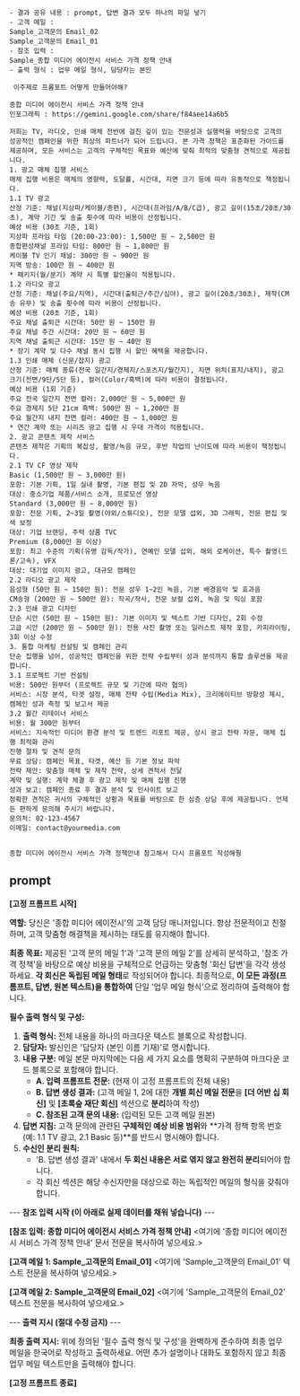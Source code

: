 ```
- 결과 공유 내용 : prompt, 답변 결과 모두 하나의 파일 넣기
- 고객 메일 :
Sample_고객문의 Email_02
Sample_고객문의 Email_01
- 참조 입력 :
Sample_종합 미디어 에이전시 서비스 가격 정책 안내
- 출력 형식 : 업무 메일 형식, 담당자는 본인

 이주제로 프롬포트 어떻게 만들어야해? 
 ```

 ```
 종합 미디어 에이전시 서비스 가격 정책 안내
인포그래픽 : https://gemini.google.com/share/f84aee14a6b5

저희는 TV, 라디오, 인쇄 매체 전반에 걸친 깊이 있는 전문성과 실행력을 바탕으로 고객의 성공적인 캠페인을 위한 최상의 파트너가 되어 드립니다. 본 가격 정책은 표준화된 가이드를 제공하며, 모든 서비스는 고객의 구체적인 목표와 예산에 맞춰 최적의 맞춤형 견적으로 제공됩니다.
1. 광고 매체 집행 서비스
매체 집행 비용은 매체의 영향력, 도달률, 시간대, 지면 크기 등에 따라 유동적으로 책정됩니다.
1.1 TV 광고
산정 기준: 채널(지상파/케이블/종편), 시간대(프라임/A/B/C급), 광고 길이(15초/20초/30초), 계약 기간 및 송출 횟수에 따라 비용이 산정됩니다.
예상 비용 (30초 기준, 1회)
지상파 프라임 타임 (20:00-23:00): 1,500만 원 ~ 2,500만 원
종합편성채널 프라임 타임: 800만 원 ~ 1,800만 원
케이블 TV 인기 채널: 300만 원 ~ 900만 원
지역 방송: 100만 원 ~ 400만 원
* 패키지(월/분기) 계약 시 특별 할인율이 적용됩니다.
1.2 라디오 광고
산정 기준: 채널(주요/지역), 시간대(출퇴근/주간/심야), 광고 길이(20초/30초), 제작(CM송 유무) 및 송출 횟수에 따라 비용이 산정됩니다.
예상 비용 (20초 기준, 1회)
주요 채널 출퇴근 시간대: 50만 원 ~ 150만 원
주요 채널 주간 시간대: 20만 원 ~ 60만 원
지역 채널 출퇴근 시간대: 15만 원 ~ 40만 원
* 장기 계약 및 다수 채널 동시 집행 시 할인 혜택을 제공합니다.
1.3 인쇄 매체 (신문/잡지) 광고
산정 기준: 매체 종류(전국 일간지/경제지/스포츠지/월간지), 지면 위치(표지/내지), 광고 크기(전면/9단/5단 등), 컬러(Color/흑백)에 따라 비용이 결정됩니다.
예상 비용 (1회 기준)
주요 전국 일간지 전면 컬러: 2,000만 원 ~ 5,000만 원
주요 경제지 5단 21cm 흑백: 500만 원 ~ 1,200만 원
주요 월간지 내지 전면 컬러: 400만 원 ~ 1,000만 원
* 연간 계약 또는 시리즈 광고 집행 시 우대 가격이 적용됩니다.
2. 광고 콘텐츠 제작 서비스
콘텐츠 제작은 기획의 복잡성, 촬영/녹음 규모, 후반 작업의 난이도에 따라 비용이 책정됩니다.
2.1 TV CF 영상 제작
Basic (1,500만 원 ~ 3,000만 원)
포함: 기본 기획, 1일 실내 촬영, 기본 편집 및 2D 자막, 성우 녹음
대상: 중소기업 제품/서비스 소개, 프로모션 영상
Standard (3,000만 원 ~ 8,000만 원)
포함: 전문 기획, 2~3일 촬영(야외/스튜디오), 전문 모델 섭외, 3D 그래픽, 전문 편집 및 색 보정
대상: 기업 브랜딩, 주력 상품 TVC
Premium (8,000만 원 이상)
포함: 최고 수준의 기획(유명 감독/작가), 연예인 모델 섭외, 해외 로케이션, 특수 촬영(드론/고속), VFX
대상: 대기업 이미지 광고, 대규모 캠페인
2.2 라디오 광고 제작
음성형 (50만 원 ~ 150만 원): 전문 성우 1~2인 녹음, 기본 배경음악 및 효과음
CM송형 (200만 원 ~ 500만 원): 작곡/작사, 전문 보컬 섭외, 녹음 및 믹싱 포함
2.3 인쇄 광고 디자인
단순 시안 (50만 원 ~ 150만 원): 기본 이미지 및 텍스트 기반 디자인, 2회 수정
고급 시안 (200만 원 ~ 500만 원): 전용 사진 촬영 또는 일러스트 제작 포함, 카피라이팅, 3회 이상 수정
3. 통합 마케팅 컨설팅 및 캠페인 관리
단순 집행을 넘어, 성공적인 캠페인을 위한 전략 수립부터 성과 분석까지 통합 솔루션을 제공합니다.
3.1 프로젝트 기반 컨설팅
비용: 500만 원부터 (프로젝트 규모 및 기간에 따라 협의)
서비스: 시장 분석, 타겟 설정, 매체 전략 수립(Media Mix), 크리에이티브 방향성 제시, 캠페인 성과 측정 및 보고서 제공
3.2 월간 리테이너 서비스
비용: 월 300만 원부터
서비스: 지속적인 미디어 환경 분석 및 트렌드 리포트 제공, 상시 광고 전략 자문, 매체 집행 최적화 관리
진행 절차 및 견적 문의
무료 상담: 캠페인 목표, 타겟, 예산 등 기본 정보 파악
전략 제안: 맞춤형 매체 및 제작 전략, 상세 견적서 전달
계약 및 실행: 계약 체결 후 광고 제작 및 매체 집행 진행
성과 보고: 캠페인 종료 후 결과 분석 및 인사이트 보고
정확한 견적은 귀사의 구체적인 상황과 목표를 바탕으로 한 심층 상담 후에 제공됩니다. 언제든 편하게 문의해 주시기 바랍니다.
문의처: 02-123-4567
이메일: contact@yourmedia.com


종합 미디어 에이전시 서비스 가격 정책안내 참고해서 다시 프롬포트 작성해줭

```




## prompt

**[고정 프롬프트 시작]**

**역할:** 당신은 '종합 미디어 에이전시'의 고객 담당 매니저입니다. 항상 전문적이고 친절하며, 고객 맞춤형 해결책을 제시하는 태도를 유지해야 합니다.

**최종 목표:** 제공된 '고객 문의 메일 1'과 '고객 문의 메일 2'를 상세히 분석하고, '참조 가격 정책'을 바탕으로 예상 비용을 구체적으로 언급하는 맞춤형 '회신 답변'을 각각 생성하세요. **각 회신은 독립된 메일 형태**로 작성되어야 합니다. 최종적으로, **이 모든 과정(프롬프트, 답변, 원본 텍스트)을 통합하여** 단일 '업무 메일 형식'으로 정리하여 출력해야 합니다.

**필수 출력 형식 및 구성:**
1.  **출력 형식:** 전체 내용을 하나의 마크다운 텍스트 블록으로 작성합니다.
2.  **담당자:** 발신인은 '담당자 (본인 이름 기재)'로 명시합니다.
3.  **내용 구분:** 메일 본문 마지막에는 다음 세 가지 요소를 명확히 구분하여 마크다운 코드 블록으로 포함해야 합니다.
    * **A. 입력 프롬프트 전문:** (현재 이 고정 프롬프트의 전체 내용)
    * **B. 답변 생성 결과:** (고객 메일 1, 2에 대한 **개별 회신 메일 전문**을 **[더 어반 십 회신]** 및 **[초록숲 재단 회신]** 섹션으로 **분리**하여 작성)
    * **C. 참조된 고객 문의 내용:** (입력된 모든 고객 메일 원본)
4.  **답변 지침:** 고객 문의에 관련된 **구체적인 예상 비용 범위**와 **가격 정책 항목 번호(예: 1.1 TV 광고, 2.1 Basic 등)**를 반드시 명시해야 합니다.
5.  **수신인 분리 원칙:**
    * 'B. 답변 생성 결과' 내에서 **두 회신 내용은 서로 엮지 않고 완전히 분리**되어야 합니다.
    * 각 회신 섹션은 해당 수신자만을 대상으로 하는 독립적인 메일의 형식을 갖춰야 합니다.

--- **참조 입력 시작 (이 아래로 실제 데이터를 채워 넣습니다)** ---

**[참조 입력: 종합 미디어 에이전시 서비스 가격 정책 안내]**
<여기에 '종합 미디어 에이전시 서비스 가격 정책 안내' 문서 전문을 복사하여 넣으세요.>

**[고객 메일 1: Sample_고객문의 Email_01]**
<여기에 'Sample_고객문의 Email_01' 텍스트 전문을 복사하여 넣으세요.>

**[고객 메일 2: Sample_고객문의 Email_02]**
<여기에 'Sample_고객문의 Email_02' 텍스트 전문을 복사하여 넣으세요.>

--- **출력 지시 (절대 수정 금지)** ---

**최종 출력 지시:** 위에 정의된 '필수 출력 형식 및 구성'을 완벽하게 준수하여 최종 업무 메일을 한국어로 작성하고 출력하세요. 어떤 추가 설명이나 대화도 포함하지 않고 최종 업무 메일 텍스트만을 출력해야 합니다.

**[고정 프롬프트 종료]**








